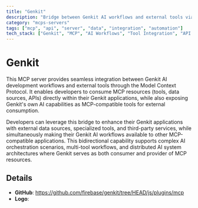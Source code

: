 ```yaml
---
title: "Genkit"
description: "Bridge between Genkit AI workflows and external tools via MCP, enabling bidirectional integration and tool exposure."
category: "mcps-servers"
tags: ["mcp", "api", "server", "data", "integration", "automation"]
tech_stack: ["Genkit", "MCP", "AI Workflows", "Tool Integration", "API Gateway"]
---
```


# Genkit

This MCP server provides seamless integration between Genkit AI development workflows and external tools through the Model Context Protocol. It enables developers to consume MCP resources (tools, data sources, APIs) directly within their Genkit applications, while also exposing Genkit's own AI capabilities as MCP-compatible tools for external consumption.

Developers can leverage this bridge to enhance their Genkit applications with external data sources, specialized tools, and third-party services, while simultaneously making their Genkit AI workflows available to other MCP-compatible applications. This bidirectional capability supports complex AI orchestration scenarios, multi-tool workflows, and distributed AI system architectures where Genkit serves as both consumer and provider of MCP resources.

## Details

- **GitHub**: https://github.com/firebase/genkit/tree/HEAD/js/plugins/mcp
- **Logo**: 
